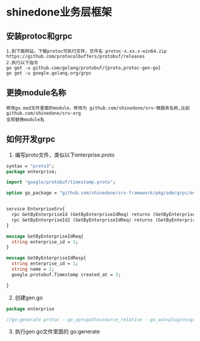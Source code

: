 # shinedone业务层框架

## 安装protoc和grpc
```
1.到下面网站，下载protoc可执行文件，文件名 protoc-x.xx.x-win64.zip
https://github.com/protocolbuffers/protobuf/releases
2.执行以下指令
go get -u github.com/golang/protobuf/{proto,protoc-gen-go}
go get -u google.golang.org/grpc
```

## 更换module名称
```
修改go.mod文件里面的module，修改为 github.com/shinedone/srv-微服务名称,比如github.com/shinedone/srv-org
全局替换module名
```

## 如何开发grpc
1. 编写proto文件，类似以下enterprise.proto
``` protobuf
syntax = "proto3";
package enterprise;

import "google/protobuf/timestamp.proto";

option go_package = "github.com/shinedone/srv-framework/pkg/adm/grpc/enterprise";


service EnterpriseSrv{
  rpc GetByEnterpriseId (GetByEnterpriseIdReq) returns (GetByEnterpriseIdResp);
  rpc GetByEnterpriseId2 (GetByEnterpriseIdReq) returns (GetByEnterpriseIdResp);
}

message GetByEnterpriseIdReq{
  string enterprise_id = 1;
}

message GetByEnterpriseIdResp{
  string enterprise_id = 1;
  string name = 2;
  google.protobuf.Timestamp created_at = 3;

}

```
2. 创建gen.go
```go
package enterprise

//go:generate protoc --go_opt=paths=source_relative --go_out=plugins=grpc:.  *.proto

```
3. 执行gen.go文件里面的 go:generate


